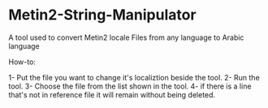 # Metin2-String-Manipulator
A tool used to convert Metin2 locale Files from any language to Arabic language

How-to:

1- Put the file you want to change it's localiztion beside the tool.
2- Run the tool.
3- Choose the file from the list shown in the tool.
4- if there is a line that's not in reference file it will remain without being deleted.
